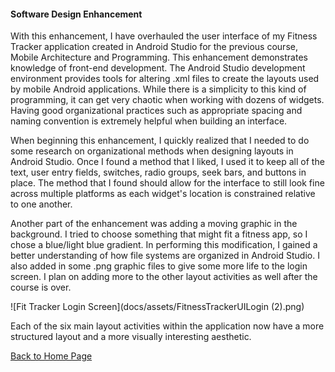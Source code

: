 #### Software Design Enhancement

With this enhancement, I have overhauled the user interface of my Fitness Tracker application created in Android Studio for the previous course, Mobile Architecture and Programming.  This enhancement demonstrates knowledge of front-end development.  The Android Studio development environment provides tools for altering .xml files to create the layouts used by mobile Android applications.  While there is a simplicity to this kind of programming, it can get very chaotic when working with dozens of widgets.  Having good organizational practices such as appropriate spacing and naming convention is extremely helpful when building an interface. 

When beginning this enhancement, I quickly realized that I needed to do some research on organizational methods when designing layouts in Android Studio.  Once I found a method that I liked, I used it to keep all of the text, user entry fields, switches, radio groups, seek bars, and buttons in place.  The method that I found should allow for the interface to still look fine across multiple platforms as each widget's location is constrained relative to one another.  

Another part of the enhancement was adding a moving graphic in the background.  I tried to choose something that might fit a fitness app, so I chose a blue/light blue gradient.  In performing this modification, I gained a better understanding of how file systems are organized in Android Studio.  I also added in some .png graphic files to give some more life to the login screen.  I plan on adding more to the other layout activities as well after the course is over.

![Fit Tracker Login Screen](docs/assets/FitnessTrackerUILogin (2).png)
  
Each of the six main layout activities within the application now have a more structured layout and a more visually interesting aesthetic.

<script src="https://gist.github.com/PerryWolfe93/65ad93273f33aac792408e30df247eb7.js"></script>

[Back to Home Page](/)
